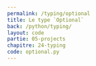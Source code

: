 ```yaml
---
permalink: /typing/optional
title: Le type `Optional`
back: /python/typing/
layout: code
partie: 05-projects
chapitre: 24-typing
code: optional.py
---
```


